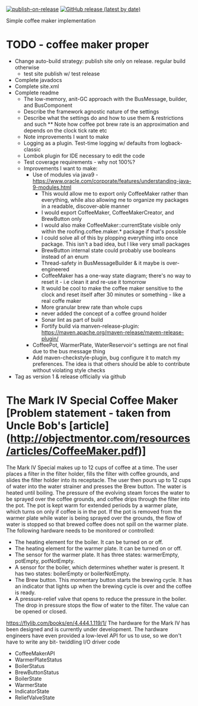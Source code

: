 [![publish-on-release](https://github.com/nferraro-roofing/coffee-maker/actions/workflows/publish-on-release.yml/badge.svg)](https://github.com/nferraro-roofing/coffee-maker/actions/workflows/publish-on-release.yml) [![GitHub release (latest by date)](https://img.shields.io/github/v/release/nferraro-roofing/coffee-maker)](https://github.com/nferraro-roofing/coffee-maker/releases)

Simple coffee maker implementation
    
# TODO - coffee maker proper
* Change auto-build strategy: publish site only on release. regular build otherwise
    * test site publish w/ test release
* Complete javadocs
* Complete site.xml
* Complete readme
    * The low-memory, anit-GC approach with the BusMessage, builder, and BusComponent
    * Describe the framework agnostic nature of the settings
    * Describe what the settings do and how to use them & restrictions and such
        ** Note how coffee pot brew rate is an approximation and depends on the clock tick rate etc
    * Note improvements I want to make
    * Logging as a plugin. Test-time logging w/ defaults from logback-classic
    * Lombok plugin for IDE necessary to edit the code
    * Test coverage requirements - why not 100%?
    * Improvements I want to make:
        * Use of modules via java9 - https://www.oracle.com/corporate/features/understanding-java-9-modules.html
            * This would allow me to export only CoffeeMaker rather than everything, while also allowing me to organize my packages in a readable, discover-able manner
            * I would export CoffeeMaker, CoffeeMakerCreator, and BrewButton only
            * I would also make CoffeeMaker::currentState visible only within the roofing.coffee.maker.* package if that's possible
            * I could solve all of this by plopping everything into once package. This isn't a bad idea, but I like very small packages
            * BrewButton internal state could probably use booleans instead of an enum
            * Thread-safety in BusMessageBuilder & it maybe is over-engineered
            * CoffeeMaker has a one-way state diagram; there's no way to reset it - i.e clean it and re-use it tomorrow
            * It would be cool to make the coffee maker sensitive to the clock and reset itself after 30 minutes or something - like a real coffe maker
            * More granular brew rate than whole cups
            * never added the concept of a coffee ground holder
            * Sonar lint as part of build
            * Fortify build via manven-release-plugin: https://maven.apache.org/maven-release/maven-release-plugin/
        * CoffeePot, WarmerPlate, WaterReservoir's settings are not final due to the bus message thing
        * Add maven-checkstyle-plugin, bug configure it to match my preferences. The idea is that others should be able to contribute without violating style checks
* Tag as version 1 & release officially via github

# The Mark IV Special Coffee Maker [Problem statement - taken from Uncle Bob's [article] (http://objectmentor.com/resources/articles/CoffeeMaker.pdf)]

The Mark IV Special makes up to 12 cups of coffee at a time. The user places a filter in the filter holder, fills the filter with coffee grounds, and slides the filter holder into its receptacle. The user then pours up to 12 cups of water into the water strainer and presses the Brew button. The water is heated until boiling. The pressure of the evolving steam forces the water to be sprayed over the coffee grounds, and coffee drips through the filter into the pot. The pot is kept warm for extended periods by a warmer plate, which turns on only if coffee is in the pot. If the pot is removed from the warmer plate while water is being sprayed over the grounds, the flow of water is stopped so that brewed coffee does not spill on the warmer plate. The following hardware needs to be monitored or controlled:

* The heating element for the boiler. It can be turned on or off.
* The heating element for the warmer plate. It can be turned on or off.
* The sensor for the warmer plate. It has three states: warmerEmpty, potEmpty, potNotEmpty.
* A sensor for the boiler, which determines whether water is present. It has two states: boilerEmpty or boilerNotEmpty.
* The Brew button. This momentary button starts the brewing cycle. It has an indicator that lights up when the brewing cycle is over and the coffee is ready.
* A pressure-relief valve that opens to reduce the pressure in the boiler. The drop in pressure stops the flow of water to the filter. The value can be opened or closed.


https://flylib.com/books/en/4.444.1.119/1/
The hardware for the Mark IV has been designed and is currently under development. The hardware engineers have even provided a low-level API for us to use, so we don't have to write any bit- twiddling I/O driver code 
* CoffeeMakerAPI
* WarmerPlateStatus
* BoilerStatus
* BrewButtonStatus
* BoilerState
* WarmerState
* IndicatorState
* ReliefValveState
